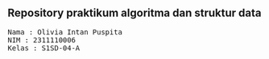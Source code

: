## Repository praktikum algoritma dan struktur data

<pre>
Nama : Olivia Intan Puspita
NIM : 2311110006
Kelas : S1SD-04-A
</pre>